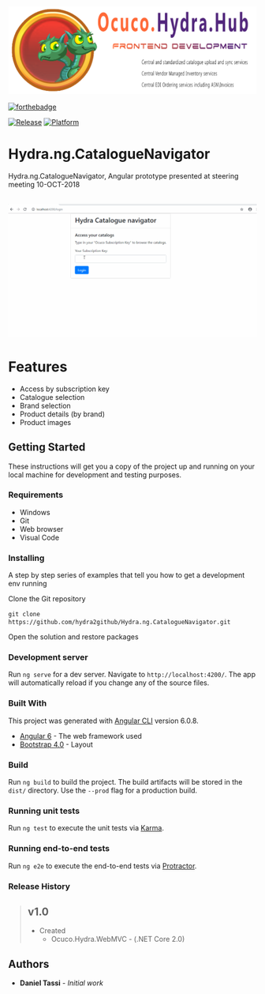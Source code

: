 ![Hydra.ng.CatalogueNavigator](https://github.com/hydra2github/Ocuco.Hydra.Images/blob/master/Logos.and.images/Hydra.Hub.for.Git.frontend.png)

[![forthebadge](https://forthebadge.com/images/badges/made-with-javascript.svg)](https://github.com/hydra2github)

[![Release](https://img.shields.io/badge/Version-1.0-green.svg)](https://github.com/hydra2github)
[![Platform](https://img.shields.io/badge/platform-win--64-lightgrey.svg)](https://github.com/hydra2github)



# Hydra.ng.CatalogueNavigator

Hydra.ng.CatalogueNavigator, Angular prototype presented at steering meeting 10-OCT-2018
<br>
<br>

<p align="center">
  <img alt="anigif" src="https://github.com/hydra2github/Ocuco.Hydra.Images/blob/master/AnimatedGifs/Hydra.ng.CatalogueNavigator.Video01.gif">
</p>


Features
========
* Access by subscription key
* Catalogue selection
* Brand selection
* Product details (by brand)
* Product images


## Getting Started

These instructions will get you a copy of the project up and running on your local machine for development and testing purposes. 


### Requirements

* Windows
* Git
* Web browser
* Visual Code


### Installing

A step by step series of examples that tell you how to get a development env running

Clone the Git repository 

```
git clone https://github.com/hydra2github/Hydra.ng.CatalogueNavigator.git
```

Open the solution and restore packages


### Development server

Run `ng serve` for a dev server. Navigate to `http://localhost:4200/`. The app will automatically reload if you change any of the source files.


### Built With

This project was generated with [Angular CLI](https://github.com/angular/angular-cli) version 6.0.8.

* [Angular 6](https://github.com/dotnet/core/) - The web framework used
* [Bootstrap 4.0](https://getbootstrap.com/) - Layout

### Build

Run `ng build` to build the project. The build artifacts will be stored in the `dist/` directory. Use the `--prod` flag for a production build.


### Running unit tests

Run `ng test` to execute the unit tests via [Karma](https://karma-runner.github.io).


### Running end-to-end tests

Run `ng e2e` to execute the end-to-end tests via [Protractor](http://www.protractortest.org/).


### Release History

> ## v1.0
> 
> - Created
>     * Ocuco.Hydra.WebMVC - (.NET Core 2.0)


## Authors

* **Daniel Tassi** - *Initial work*
